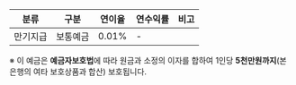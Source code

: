 | 분류     | 구분     | 연이율 | 연수익률 | 비고 |
|----------|----------|--------|----------|------|
| 만기지급 | 보통예금 | 0.01%  | -        |      |

※ 이 예금은 **예금자보호법**에 따라 원금과 소정의 이자를 합하여 1인당 **5천만원까지**(본 은행의 여타 보호상품과 합산) 보호됩니다.